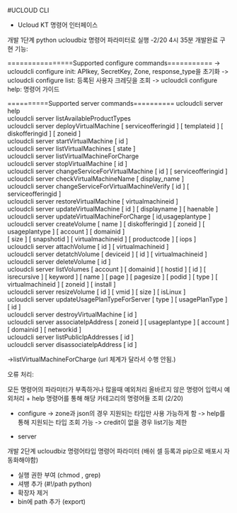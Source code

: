 #UCLOUD CLI


- Ucloud KT 명령어 인터페이스

개발 1단계  python ucloudbiz 명령어 파라미터로 실행
-2/20 4시 35분 개발완료
구현 기능: 

================Supported configure commands===========
-> ucloudcli configure init:  APIkey, SecretKey, Zone, response_type을 초기화
-> ucloudcli configure list:  등록된 사용자 크레딧을 조회
-> ucloudcli configure help: 명령어 가이드

==========Supported server commands==========
ucloudcli server  help  
ucloudcli server  listAvailableProductTypes  
ucloudcli server  deployVirtualMachine  [ serviceofferingid ]  [ templateid ]  [ diskofferingid ]  [ zoneid ]  
ucloudcli server  startVirtualMachine  [ id ]  
ucloudcli server  listVirtualMachines  [ state ]  
ucloudcli server  listVirtualMachineForCharge  
ucloudcli server  stopVirtualMachine  [ id ]  
ucloudcli server  changeServiceForVirtualMachine  [ id ]  [ serviceofferingid ]  
ucloudcli server  checkVirtualMachineName  [ display_name ]  
ucloudcli server  changeServiceForVirtualMachineVerify  [ id ]  [ serviceofferingid ]  
ucloudcli server  restoreVirtualMachine  [ virtualmachineid ]  
ucloudcli server  updateVirtualMachine  [ id ]  [ displayname ]  [ haenable ]  
ucloudcli server  updateVirtualMachineForCharge  [ id,usageplantype ]  
ucloudcli server  createVolume  [ name ]  [ diskofferingid ]  [ zoneid ]  [ usageplantype ]  [ account ]  [ domainid ]  
[ size ]  [ snapshotid ]  [ virtualmachineid ]  [ productcode ]  [ iops ]  
ucloudcli server  attachVolume  [ id ]  [ virtualmachineid ]  
ucloudcli server  detatchVolume  [ deviceid ]  [ id ]  [ virtualmachineid ]  
ucloudcli server  deleteVolume  [ id ]  
ucloudcli server  listVolumes  [ account ]  [ domainid ]  [ hostid ]  [ id ]  [ isrecursive ]  [ keyword ]  [ name ]  [ page ]  [ pagesize ]  [ podid ]  [ type ]  [ virtualmachineid ]  [ zoneid ]  [ install ]  
ucloudcli server  resizeVolume  [ id ]  [ vmid ]  [ size ]  [ isLinux ]  
ucloudcli server  updateUsagePlanTypeForServer  [ type ]  [ usagePlanType ]  [ id ]  
ucloudcli server  destroyVirtualMachine  [ id ]  
ucloudcli server  associateIpAddress  [ zoneid ]  [ usageplantype ]  [ account ]  [ domainid ]  [ networkid ]  
ucloudcli server  listPublicIpAddresses  [ id ]  
ucloudcli server  disassociateIpAddress  [ id ]  

->listVirtualMachineForCharge (url 체계가 달라서 수행 안됨.)


오류 처리: 

모든 명령어의 파라미터가 부족하거나 많을때 예외처리
올바르지 않은 명령어 입력시 예외처리 + help 명령어를 통해 해당 카테고리의 명령어들 조회 (2/20)

- configure
-> zone과 json의 경우 지원되는 타입만 사용 가능하게 함
-> help를 통해 지원되는 타입 조회 가능
-> credit이 없을 경우 list기능 제한

- server




개발 2단계   ucloudbiz 명령어타입 명령어 파라미터 (배쉬 셀  등록과 pip으로 배포시 자동화해야함)
- 실행 권한 부여   (chmod , grep)
- 셔뱅 추가 (#!/path   python)
- 확장자 제거 
- bin에 path 추가   (export)

